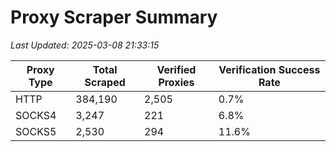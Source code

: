 # Proxy Scraper Summary

_Last Updated: 2025-03-08 21:33:15_

| Proxy Type | Total Scraped | Verified Proxies | Verification Success Rate |
|------------|--------------|------------------|--------------------------|
| HTTP | 384,190 | 2,505 | 0.7% |
| SOCKS4 | 3,247 | 221 | 6.8% |
| SOCKS5 | 2,530 | 294 | 11.6% |
